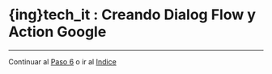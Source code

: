 # {ing}tech_it : Creando Dialog Flow y Action Google


--------
Continuar al  [Paso 6](./montando_circuito.md) o ir al [Indice](./index.md)